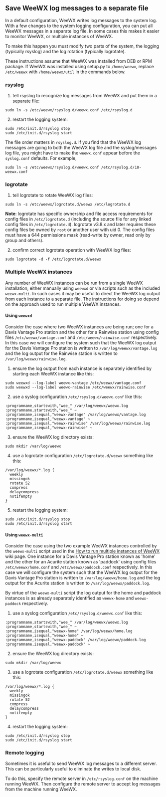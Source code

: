 ## Save WeeWX log messages to a separate file

In a default configuration, WeeWX writes log messages to the system log.  With a few changes to the system logging configuration, you can put all WeeWX messages in a separate log file.  In some cases this makes it easier to monitor WeeWX, or multiple instances of WeeWX.

To make this happen you must modify two parts of the system, the logging (typically rsyslog) and the log rotation (typically logrotate).

These instructions assume that WeeWX was installed from DEB or RPM package.  If WeeWX was installed using setup.py to `/home/weewx`, replace `/etc/weewx` with `/home/weewx/util` in the commands below.

### rsyslog

1. tell rsyslog to recognize log messages from WeeWX and put them in a separate file:
```
sudo ln -s /etc/weewx/rsyslog.d/weewx.conf /etc/rsyslog.d
```

2. restart the logging system:
```
sudo /etc/init.d/rsyslog stop
sudo /etc/init.d/rsyslog start
```

The file order matters in `rsyslog.d`.  If you find that the WeeWX log messages are going to both the WeeWX log file and the syslog/messages log file, you might have to make the `weewx.conf` appear before the `syslog.conf` defaults.  For example,
```
sudo ln -s /etc/weewx/rsyslog.d/weewx.conf /etc/rsyslog.d/10-weewx.conf
```

### logrotate

1. tell logrotate to rotate WeeWX log files:
```
sudo ln -s /etc/weewx/logrotate.d/weewx /etc/logrotate.d
```

**Note**: logrotate has specific ownership and file access requirements for config files in `/etc/logrotate.d` (including the source file for any linked config files in `/etc/logrotate.d`). logrotate v3.8.x and later requires these config files be owned by `root` or another user with uid 0. The config files must have a 644 permissions mask (read-write by owner, read only by group and others).

2. confirm correct logrotate operation with WeeWX log files:
```
sudo logrotate -d -f /etc/logrotate.d/weewx
```

### Multiple WeeWX instances

Any number of WeeWX instances can be run from a single WeeWX installation, either manually using `weewxd` or via scripts such as the included `weewx-multi`. In such cases it may be useful to direct the WeeWX log output from each instance to a separate file. The instructions for doing so depend on the approach used to run multiple WeeWX instances.

#### Using `weewxd`

Consider the case where two WeeWX instances are being run; one for a Davis Vantage Pro station and the other for a Rainwise station using config files `/etc/weewx/vantage.conf` and `/etc/weewx/rainwise.conf` respectively. In this case we will configure the system such that the WeeWX log output for the Davis Vantage Pro station is written to `/var/log/weewx/vantage.log` and the log output for the Rainwise station is written to `/var/log/weewx/rainwise.log`. 

1. ensure the log output from each instance is separately identified by starting each WeeWX instance like this:
```
sudo weewxd --log-label weewx-vantage /etc/weewx/vantage.conf
sudo weewxd --log-label weewx-rainwise /etc/weewx/rainwise.conf
```

2. use a syslog configuration `/etc/rsyslog.d/weewx.conf` like this:
```
:programname,startswith,"wee_" /var/log/weewx/weewx.log
:programname,startswith,"wee_" ~
:programname,isequal,"weewx-vantage" /var/log/weewx/vantage.log
:programname,isequal,"weewx-vantage" ~
:programname,isequal,"weewx-rainwise" /var/log/weewx/rainwise.log
:programname,isequal,"weewx-rainwise" ~
```

3. ensure the WeeWX log directory exists:
```
sudo mkdir /var/log/weewx
```

4. use a logrotate configuration `/etc/logrotate.d/weewx` something like this:
```
/var/log/weewx/*.log {
  weekly
  missingok
  rotate 52
  compress
  delaycompress
  notifempty
}
```

5. restart the logging system:
```
sudo /etc/init.d/rsyslog stop
sudo /etc/init.d/rsyslog start
```


#### Using `weewx-multi`

Consider the case using the two example WeeWX instances controlled by the `weewx-multi` script used in the [How to run multiple instances of WeeWX](https://github.com/weewx/weewx/wiki/weewx-multi#how-to-run-multiple-instances-of-weewx) wiki page. One instance for a Davis Vantage Pro station known as 'home' and the other for an Acurite station known as 'paddock' using config files `/etc/weewx/home.conf` and `/etc/weewx/paddock.conf` respectively. In this case we will configure the system such that the WeeWX log output for the Davis Vantage Pro station is written to `/var/log/weewx/home.log` and the log output for the Acurite station is written to `/var/log/weewx/paddock.log`. 

By virtue of the `weewx-multi` script the log output for the home and paddock instances is as already 
separately identified as `weewx-home` and `weewx-paddock` respectively.

1. use a syslog configuration `/etc/rsyslog.d/weewx.conf` like this:
```
:programname,startswith,"wee_" /var/log/weewx/weewx.log
:programname,startswith,"wee_" ~
:programname,isequal,"weewx-home" /var/log/weewx/home.log
:programname,isequal,"weewx-home" ~
:programname,isequal,"weewx-paddock" /var/log/weewx/paddock.log
:programname,isequal,"weewx-paddock" ~
```

2. ensure the WeeWX log directory exists:
```
sudo mkdir /var/log/weewx
```

3. use a logrotate configuration `/etc/logrotate.d/weewx` something like this:
```
/var/log/weewx/*.log {
  weekly
  missingok
  rotate 52
  compress
  delaycompress
  notifempty
}
```
4. restart the logging system:
```
sudo /etc/init.d/rsyslog stop
sudo /etc/init.d/rsyslog start
```


### Remote logging

Sometimes it is useful to send WeeWX log messages to a different server.  This can be particularly useful to eliminate the writes to local disk.

To do this, specify the remote server in `/etc/rsyslog.conf` on the machine running WeeWX.  Then configure the remote server to accept log messages from the machine running WeeWX.